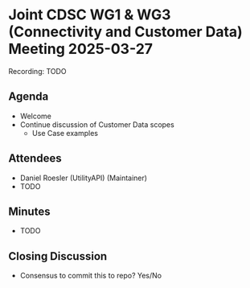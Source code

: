 # Joint CDSC WG1 & WG3 (Connectivity and Customer Data) Meeting 2025-03-27

Recording: TODO

## Agenda
* Welcome
* Continue discussion of Customer Data scopes
    * Use Case examples

## Attendees
* Daniel Roesler (UtilityAPI) (Maintainer)
* TODO

## Minutes
* TODO

## Closing Discussion
* Consensus to commit this to repo? Yes/No

